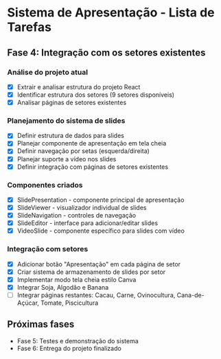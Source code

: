 # Sistema de Apresentação - Lista de Tarefas

## Fase 4: Integração com os setores existentes

### Análise do projeto atual
- [x] Extrair e analisar estrutura do projeto React
- [x] Identificar estrutura dos setores (9 setores disponíveis)
- [x] Analisar páginas de setores existentes

### Planejamento do sistema de slides
- [x] Definir estrutura de dados para slides
- [x] Planejar componente de apresentação em tela cheia
- [x] Definir navegação por setas (esquerda/direita)
- [x] Planejar suporte a vídeo nos slides
- [x] Definir integração com páginas de setores existentes

### Componentes criados
- [x] SlidePresentation - componente principal de apresentação
- [x] SlideViewer - visualizador individual de slides
- [x] SlideNavigation - controles de navegação
- [x] SlideEditor - interface para adicionar/editar slides
- [x] VideoSlide - componente específico para slides com vídeo

### Integração com setores
- [x] Adicionar botão "Apresentação" em cada página de setor
- [x] Criar sistema de armazenamento de slides por setor
- [x] Implementar modo tela cheia estilo Canva
- [x] Integrar Soja, Algodão e Banana
- [ ] Integrar páginas restantes: Cacau, Carne, Ovinocultura, Cana-de-Açúcar, Tomate, Piscicultura

## Próximas fases
- Fase 5: Testes e demonstração do sistema
- Fase 6: Entrega do projeto finalizado

